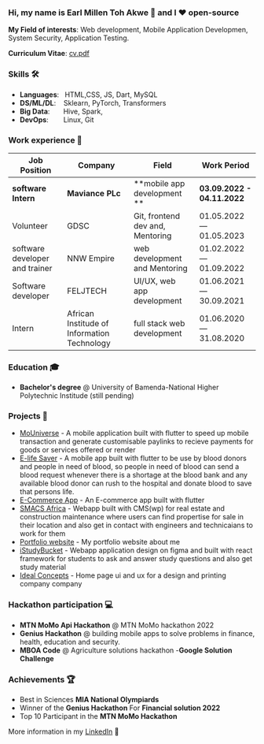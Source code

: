 ### Hi, my name is Earl Millen Toh Akwe 👋 and I ❤️ open-source

**My Field of interests**: Web development, Mobile Application Developmen, System Security, Application Testing. 

 **Curriculum Vitae**: [cv.pdf](https://akwe-afriitech.github.io/Earl-Millen/assets/docs/earl.pdf) 

### Skills 🛠️
- **Languages**: &nbsp;                          HTML,CSS, JS, Dart, MySQL
- **DS/ML/DL**: &nbsp;&nbsp;                     Sklearn, PyTorch, Transformers
- **Big Data**:  &nbsp;&nbsp;&nbsp;&nbsp;&nbsp;   Hive, Spark,
- **DevOps**:  &nbsp;&nbsp;&nbsp;&nbsp;          Linux, Git

### Work experience 👔
| Job Position                 | Company            | Field                        | Work Period                |
| ---------------------------- | ------------------ | ---------------------------- | -------------------------- |
| **software Intern**                | **Maviance PLc**    | **mobile app development **                   | **03.09.2022 - 04.11.2022** |
| Volunteer     | GDSC     | Git, frontend dev and, Mentoring        | 01.05.2022 — 01.05.2023    |
| software developer and trainer          | NNW Empire     | web development and Mentoring     | 01.02.2022 — 01.09.2022    |
| Software developer          | FELJTECH        | UI/UX, web app development    | 01.06.2021 — 30.09.2021    |
| Intern       | African Institude of Information Technology | full stack web development    | 01.06.2020 — 31.08.2020    |

### Education 🎓

- **Bachelor's degree** @ University of Bamenda-National Higher Polytechnic Institude (still pending)

### Projects 🐾
- [MoUniverse](https://github.com/akwe-afriitech/MoUniverse) - A mobile application built with flutter to speed up mobile transaction and generate customisable paylinks to recieve payments for goods or services offered or render
- [E-life Saver](https://github.com/akwe-afriitech/e-life-save) - A mobile app built with flutter to be use by blood donors and people in  need of blood, so people in need of blood can send a blood request whenever there is a shortage at the blood bank and any available blood donor can rush to the hospital and donate blood to save that persons life.
- [E-Commerce App](https://github.com/akwe-afriitech/E-commerce-app) - An E-commerce app built with flutter 
- [SMACS Africa](https://nngatech.com/smacsafrica/) - Webapp built with CMS(wp) for real estate and construction maintenance where users can find propertise for sale in their location and also get in contact with engineers and technicaians to work for them 
- [Portfolio website](https://akwe-afriitech.github.io/Earl-Millen/) - My portfolio website about me 
- [iStudyBucket](https://github.com/akwe-afriitech/istudybucket-frontend) - Webapp application design on figma and built with react framework for students to ask and answer study questions and also get study material 
- [Ideal Concepts](https://github.com/akwe-afriitech/ideal-Concepts) - Home page ui  and ux for a design and printing company company 



### Hackathon participation 💻
- **MTN MoMo Api Hackathon** @ MTN MoMo hackathon 2022
- **Genius Hackathon** @ building mobile apps to solve problems in finance, health, education and security.
- **MBOA Code** @ Agriculture solutions hackathon
-**Google Solution Challenge**

### Achievements 🏆
- Best in Sciences **MIA National Olympiards**
- Winner of the  **Genius Hackathon** For **Financial solution 2022**
- Top 10 Participant in the **MTN MoMo Hackathon**


More information in my [LinkedIn](https://www.linkedin.com/in/dayyass/) 🚀
